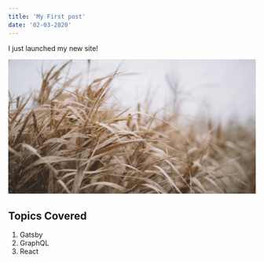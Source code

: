 ```yaml
---
title: 'My First post'
date: '02-03-2020'
---
```


I just launched my new site!

![Grass](./grass.png)

## Topics Covered

1. Gatsby
2. GraphQL
3. React